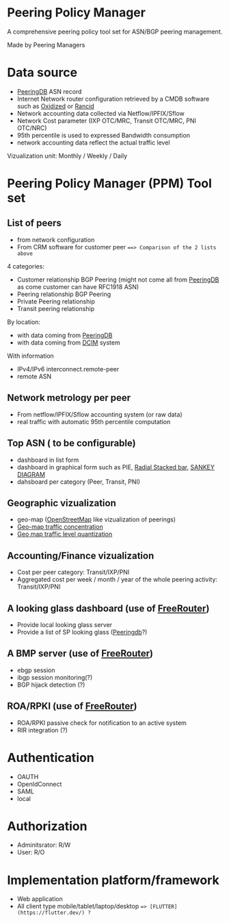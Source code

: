# Peering Policy Manager
A comprehensive peering policy tool set for ASN/BGP peering management.

Made by Peering Managers

# Data source
* [PeeringDB](https://www.peeringdb.com/) ASN record
* Internet Network router configuration retrieved by a CMDB software such as [Oxidized](https://github.com/ytti/oxidized) or [Rancid](https://shrubbery.net/rancid/)
* Network accounting data collected via Netflow/IPFIX/Sflow
* Network Cost parameter (IXP OTC/MRC, Transit OTC/MRC, PNI OTC/NRC)
* 95th percentile is used to expressed Bandwidth consumption 
* network accounting data reflect the actual traffic level

Vizualization unit: Monthly / Weekly / Daily

# Peering Policy Manager (PPM) Tool set
## List of peers 
* from network configuration
* From CRM software for customer peer
`==> Comparison of the 2 lists above`

4 categories: 
* Customer relationship BGP Peering 
(might not come all from [PeeringDB](https://www.peeringdb.com/) as come customer can have RFC1918 ASN)
* Peering relationship BGP Peering
* Private Peering relationship
* Transit peering relationship

By location: 
* with data coming from [PeeringDB](https://www.peeringdb.com/)
* with data coming from [DCIM](https://en.wikipedia.org/wiki/Data_center_management#Data_center_infrastructure_management) system

With information
* IPv4/IPv6 interconnect.remote-peer
* remote ASN

## Network metrology per peer
* From netflow/IPFIX/Sflow accounting system (or raw data)
* real traffic with automatic 95th percentile computation

## Top <x> ASN (<x> to be configurable)
* dashboard in list form
* dashboard in graphical form such as PIE, [Radial Stacked bar](https://observablehq.com/@d3/radial-stacked-bar-chart), [SANKEY DIAGRAM](https://observablehq.com/@d3/sankey-diagram)
* dahsboard per category (Peer, Transit, PNI)

## Geographic vizualization
* geo-map ([OpenStreetMap](https://www.openstreetmap.org/) like vizualization of peerings)
* [Geo-map traffic concentration](https://observablehq.com/@d3/bubble-map)
* [Geo map traffic level quantization](https://observablehq.com/@d3/choropleth)

## Accounting/Finance vizualization
* Cost per peer category: Transit/IXP/PNI
* Aggregated cost per week / month / year of the whole peering activity: Transit/IXP/PNI
 
## A looking glass dashboard (use of [FreeRouter](http://freerouter.nop.hu/))
* Provide local looking glass server
* Provide a list of SP looking glass ([Peeringdb](https://www.peeringdb.com/)?)

## A BMP server (use of [FreeRouter](http://freerouter.nop.hu/))
* ebgp session
* ibgp session monitoring(?)
* BGP hijack detection (?)

## ROA/RPKI (use of [FreeRouter](http://freerouter.nop.hu/))
* ROA/RPKI passive check for notification to an active system
* RIR integration (?)

# Authentication
* OAUTH
* OpenIdConnect
* SAML
* local

# Authorization
* Adminitsrator: R/W
* User: R/O

# Implementation platform/framework
* Web application
* All client type mobile/tablet/laptop/desktop
`=> [FLUTTER](https://flutter.dev/) ?`
